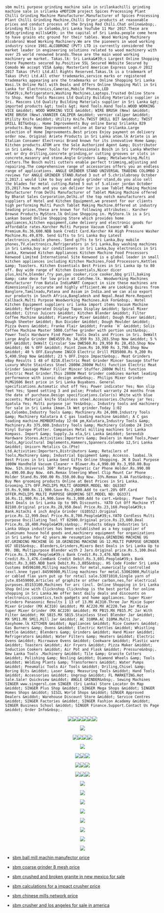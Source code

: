 
```
sbm multi purpose grinding machine sale in srilankachilli grinding machine sale in srilanka eMOTION project Spices Processing Plant Chilli Grinding Machine Manufacturer.Manufacturer of Spices Processing Plant Chilli Grinding Machine,Chilli Dryer.products at reasonable prices and conduct process of the Drying Red Chili.Chat online&nbsp;. Grinding Mills in Colombo,Sri Lanka YouTube 11 Mar 2017.These are &#39;grinding mills&#39; in the capital of Sri Lanka.people come here to have grains etc ground for their tables. Wood Working Machinery Alcobronz Wood Working Machinery.We are the pioneers in wood working industry since 1981.ALCOBRONZ (PVT) LTD is currently considered the market leader in engineering solutions related to wood machinery with over 25 world renowned brands.These are the main wood working machinery we market. Takas.lk: Sri Lanka&#39;s Largest Online Shopping Store Payments secured by.Positive SSL Secured Website Secured by Comodo We accept VISA &amp; MasterCard American Express Logo.© 2012 2017 Takas (Pvt) Ltd.All Rights Reserved.Takas.lk is a trademark of Takas (Pvt) Ltd.All other trademarks,service marks or registered trademarks appearing are the trademarks or Online Shopping Sri Lanka Wasi.lk Online Mall with Deals and Offers Online Shopping Mall in Sri Lanka for Electronics,Cameras,Mobile Phones,LED TV&#39;s,Refrigerators,Washing Machines,Laptops.Trusted Online Store to Shop. Hand Tools Mascons Ltd Quality Building Materials supplier in Sri. Mascons Ltd Quality Building Materials supplier in Sri Lanka &gt; imported products &gt; tools &gt; Hand Tools.Hand Tools.WOOD WORKING VICE &middot; WOOD WORKING VICE &middot; WIRE BRUSH (New) &middot; WIRE BRUSH (New).VANNIER CALIPER &middot; vernier caliper &middot; Utility Knife &middot; Utility Knife.TWIST DRILL BIT &middot; TWIST DRILL BIT&nbsp;. Home Improvements Buy online Daraz Srilanka 829 products.Buy Home Improvements online at Daraz Srilanka.Large selection of Home Improvements.Best prices Enjoy payment on delivery order now. Original Ariete Products in Sri Lanka atom.lk Ariete is an Italian Consumer Electronic Brand known for its innovative Home &amp; Kitchen products.ATOM are the Sole Authorized Agent &amp; Distributor in Sri Lanka. Power Tools for Professionals Bosch in Sri Lanka Whether wet or dry drilling,concrete grinding,or cutting grooves or slots in concrete,masonry and stone.Angle Grinders &amp; Metalworking.Multi Cutters.The Bosch multi cutters enable perfect trimming,adjusting and repairing.The comprehensive range of accessories offers you an endless range of applications. ANGLE GRINDER STAND UNIVERSAL TRADING COLOMBO 2 reviews for ANGLE GRINDER STAND.Rated 3 out of 5.chrislabrooy October 2,2017.i would like to buy and angle grinder stand,do you also sell the blades for metal cutting.Rated 5 out of 5.oliver jordan October 15,2017.how much and you can deliver her in uae Tablet Making Machine Manufacturer from Delhi Manufacturer of Tablet Making Machine offered by Bharat Sales Corporation,Delhi.of the top notch manufacturers and suppliers of Hotel and Kitchen Equipment,we present for our clients high performing Multi Punch Tablet Making Machine.Offered at industry leading prices,these are known for following attributes:. Karcher Browse Products MyStore.lk Online Shopping in. MyStore.lk is a Sri Lankan based Online Shopping Store which provides home appliances,kitchen equipment,cake delivery and electronic goods for affordable rates.Karcher Multi Purpose Vacuum Cleaner WD 4 Premium.Rs.36,600.NDB bank Credit Card.Karcher K4 High Pressure Washer Machine.Rs.49,870. Send Gifts to Sri Lanka Buy Latest electronics,mobile phones. Send gifts to Sri Lanka,Buy mobile phones,TV,electronics,Refrigerators in Sri Lanka,Buy washing machines in Sri Lanka,buy air conditioners in Sri Lanka,buy electronics in Sri Lanka, Kenwood Kitchen Appliances Kitchen Machine Food Processors Kenwood Limited International Site Kenwood is a global leader in small kitchen appliances including Kitchen Machines,Food Processors,Kettles &amp; Toasters. Kitchen Essentials Best Prices in Sri Lanka Up to 80 off. Buy wide range of Kitchen Essentials,Nicer dicer plus,knife,blender,fry pan,gas cooker,rice cooker,bbq grill,baking &amp; cake deco for low price at Catchme.lk. Woodworking Machines Manufacturer from Batala IndiaMART Compact in size these machines are dimensionally accurate and highly efficient.We are Looking Quires from Banglore,Tamilnadu,Patana and Assam in India.and we can also export our products in South Africa,Bangladesh and Nepal.Read More.Request Callback.Multi Purpose Woodworking Machines.Ask For&nbsp;. Hotel Kitchen Equipment suppliers sri lanka import items Vacuum Machine &middot; Refrigerated Display Tapas Display &middot; Spiral Mixer &middot; Citrus Juicers &middot; Kitchen Blender &middot; Filter Coffee Machine &middot; Planetary Mixer &middot; Dough Mixer &middot; Dough Sheeter &middot; Bun Divider &middot; Dough Moulder &middot; Pizza Ovens &middot; Franke Flair &middot; Franke `H` &middot; Solis Coffee Machine Master 5000.Coffee grinder with portion unit&nbsp;. Power Tools Hardware Find Power Tools Deals and Prices in Sri. DeWalt Large Angle Grinder DWE4559.Rs 34,950 Rs 33,203.Shop Now &middot; 5 % OFF &middot; DeWalt Circular Saw DWE560.Rs 29,950 Rs 28,453.Shop Now &middot; 66 % OFF &middot; Paint Zoom.Rs 10,990 Rs 3,790.Shop Now &middot; 40 % OFF.Easyhome INGCO Electric Drill PED5008.Rs 9,200 Rs 5,490.Shop Now &middot; 23 % OFF.Ingco Impact&nbsp;. Meat Grinders eBay Results 1 48 of 8216.Electric Meat Grinder Mincer Sausage Stuffer Luxury White Stainless Steel 2800W.2800W Multi function Electric Meat Grinder Sausage Maker Filler Mincer Stuffer.2800W Multi function Electric Meat Grinder.This 2800W Meat Grinder combines market leading performance with iconic design and&nbsp;. Philips Mixer Grinder PLMG1606 Best price in Sri Lanka Buyabans. General specifications.Automatic shut off Yes; Power indicator Yes; Non slip feet Yes; Speed setting 3 and pulse; Product warranty 24 months from the date of purchase.Design specifications.Color(s) White with blue accents; Material knife Stainless steel.Accessories.Chutney jar Yes; Spatula Yes; Multi purpose jar Yes&nbsp;. Industry tools and machinery for sale in Sri Lanka ikman.lk Wet grinder.Today 1:02 pm,Colombo,Industry Tools &amp; Machinery.Rs 24,000.Industry Tools &amp; Machinery Kalutara A C gas loading machine &middot; A C gas loading machine.MEMBERToday 12:04 pm,Kalutara,Industry Tools &amp; Machinery.Rs 375,000.Industry Tools &amp; Machinery Colombo 24 Inch Vinyl Europe Plotter. Companies Metal milling machines Sri Lanka Kompass. Import &amp; Supply.Ja ela,Sri Lanka &middot; Serendib Hardware Stores.Activities:Importers &amp; Dealers in Hand Tools,Power Tools,Agricultural Implements,Hammers,Spanners.Colombo 12,Sri Lanka &middot; Unicorn Metalics Co.(Pte) Ltd.Activities:Importers,Distributors &amp; Retailers of Tools,Machinery &amp; Industrial Equipment &amp; Accesso. laabai.lk Best Prices in Sri Lanka Send Gifts Online Shopping. JK 8 Dual Purpose 1000W Handheld Vacuum Cleaner + Blower.Rs.4,990.00 Rs.3,950.00.Buy Now. 51%.Universal 360° Rotary Magnetic Car Phone Holder.Rs.990.00 Rs.490.00.Buy Now. 44%.Remax Steering Wheel Clip Mount Car Phone Holder Stand.Rs.990.00 Rs.550.00.Buy Now. 33%.Remax 3.4A Fast&nbsp;. Buy Men grooming products Online at Best Prices in Sri Lanka. Grooming.17% OFF.PHILIPS MULTI GROOMER.MODEL NO: QG3387 15.Rs.9,900.Rs.11,900.Save Rs.2,000.Add to cart.20% OFF.Card OFFER.PHILIPS MULTI PURPOSE GROOMING SET.MODEL NO: QG3371 16.Rs.11,900.Rs.14,900.Save Rs.3,000.Add to cart.×&nbsp;. Power Tools Best Deals in Sri Lanka Up to 90% Discounts. YATO Cut Off Machine YT 82180.Original price.Rs.28,950.Deal Price.Rs.23,160.People&#39;s Bank.Hitachi 4 inch Angle Grinder (G10SS2).Original price.Rs.12,999.Deal Price.Rs.8,700.People&#39;s.YATO Cordless Multi purpose Oscillating Tool YT 82900.Original price.Rs.23,000.Deal Price.Rs.18,400.People&#39;s&nbsp;. Products Udaya Industries Sri Lanka Udaya industries has been established as a key supplier of aluminums house hold goods and,machinery equipment for organizations in Sri Lanka for 42 years.We resumption Udaya.GRINDING MACHINE UG 07.GRINDING MACHINE UG 10.GRINDING MACHINE UG 12.MULTI PURPOSE GRINDER UG7 UD15&nbsp;. Blenders,Grinders,Mixers Best Deals in Sri Lanka Up to 90. DBL Multipurpose Blender with 2 Jars.Original price.Rs.5,100.Deal Price.Rs.3,990.People&#39;s Bank Credit.Rs.3,476.NDB bank Credit.Rs.3,476.ComBank Credit Debit.Rs.3,691.People&#39;s Bank Debit.Rs.3,885.NDB bank Debit.Rs.3,885&nbsp;. HS Code Finder Sri Lanka Customs 84596100,Milling machines for metal,numerically controlled (excl.knee type).84596900,Milling machines for metal.53062000,Multiple or cabled flax yarn put up for retail sale.53071010,Single yarn of jute.85459000,Articles of graphite or other carbon,nes,for electrical purposes.85153100,Machines for arc (incl. Online Shopping in Sri Lanka Shop Online with Clicknshop Clicknshop is the best portal for online shopping in Sri Lanka.We offer best daily deals and discounts on electronics,cosmetics,tech gadgets and home appliances. Super Mixer Grinders Panasonic Results 1 13 of 13.MX AC310.Three Jar Mixie Super Mixer Grinder (MX AC310) &middot; MX AC220.MX AC220.Two Jar Mixie Super Mixer Grinder (MX AC220) &middot; MX PB15.MX PB15.PC Jar With Filter &middot; MX SB15.MX SB15.Stainless Steel Blender Jar &middot; MX SM11.MX SM11.Mill Jar &middot; AC 310MA.AC 310MA.Multi Jar. Easyhome.lk KITCHEN &middot; Appliances &middot; Rice Cookers &middot; Gas Burners &amp; Ovens &middot; Electric Kettles &middot; Whistling Kettle &middot; Blenders &amp; Grinders &middot; Hand Mixer &middot; Refrigerators &middot; Water Filters &amp; Heaters &middot; Electric Ovens &middot; Microwave Ovens &middot; Cookware &middot; Plastic ware &middot; Toasters &middot; Air Fryers &middot; Pizza Maker &middot; Induction Cookers &middot; Air Pot and Flask &middot; Pressure&nbsp;. New Lanka Tools .Machinery &middot; Tile &amp; Granite Cutters &middot; Polishing &amp; Nosling &middot; Diamond Wheels &amp; Tools &middot; Welding Plants &amp; Transformers &middot; Water Pumps &middot; Pneumatic Tools Air Tools &middot; Driling,Chisel &amp; Boring Bits &middot; Laser &amp; Measuring Tools &middot; Hand Tools &middot; Accessories &middot; Ungroup &middot; FL MARKETING.Hot Sale.Sale! Quickview &middot; ANGLE GRINDER&nbsp;. Sewing Machines SINGER www.singersl.com SINGER (Sri Lanka) Store Locator On Map &middot; SINGER Plus Shop &middot; SINGER Mega Shops &middot; SINGER Homes Shops &middot; SISIL World Shops &middot; SINGER Approved Dealers &middot; Warehouse Discount Store &middot; Service Centres &middot; SINGER Factories &middot; SINGER Fashion Academy &middot; SINGER Business School &middot; SINGER Finance.Support.Contact Us Page &middot; Order Info&nbsp;. 
```

<div align="center">
  
<a rel="nofollow" href="https://m.shibang-china.com?f=github&k=sbm+multi+purpose+grinding+machine+sale+in+srilanka"><img src="https://static.shibang-china.com/en/l.png"></a><img src="https://static.shibang-china.com/en/hw.png"><a rel="nofollow" href="https://m.shibang-china.com/product/?f=github&k=sbm+multi+purpose+grinding+machine+sale+in+srilanka"><img src="https://static.shibang-china.com/en/p.png"></a><a rel="nofollow" href="https://m.shibang-china.com/cases/?f=github&k=sbm+multi+purpose+grinding+machine+sale+in+srilanka"><img src="https://static.shibang-china.com/en/c.png"></a><a rel="nofollow" href="https://m.shibang-china.com/news/?f=github&k=sbm+multi+purpose+grinding+machine+sale+in+srilanka"><img src="https://static.shibang-china.com/en/n.png"></a><a rel="nofollow" href="https://m.shibang-china.com?f=github&k=sbm+multi+purpose+grinding+machine+sale+in+srilanka"><img src="https://static.shibang-china.com/en/m.png"></a>

<a rel="nofollow" href="https://m.shibang-china.com/product/?f=github&k=sbm+multi+purpose+grinding+machine+sale+in+srilanka"><img src="https://static.shibang-china.com/en/b.jpg"></a>
  
<a rel="nofollow" href="https://m.shibang-china.com/solution-aggregate.html?f=github&k=sbm+multi+purpose+grinding+machine+sale+in+srilanka"><img src="https://static.shibang-china.com/en/a.jpg"></a><a rel="nofollow" href="https://m.shibang-china.com/solution-mine.html?f=github&k=sbm+multi+purpose+grinding+machine+sale+in+srilanka"><img src="https://static.shibang-china.com/en/m.jpg"></a><a rel="nofollow" href="https://m.shibang-china.com/solution-mill.html?f=github&k=sbm+multi+purpose+grinding+machine+sale+in+srilanka"><img src="https://static.shibang-china.com/en/g.jpg"></a><a rel="nofollow" href="https://m.shibang-china.com/solution-epc.html?f=github&k=sbm+multi+purpose+grinding+machine+sale+in+srilanka"><img src="https://static.shibang-china.com/en/e.jpg"></a>

<a rel="nofollow" href="https://m.shibang-china.com/product/?f=github&k=sbm+multi+purpose+grinding+machine+sale+in+srilanka"><img src="https://static.shibang-china.com/en/a-p.png"></a>

<a rel="nofollow" href="https://m.shibang-china.com/product/crusher/c6x.html?f=github&k=sbm+multi+purpose+grinding+machine+sale+in+srilanka"><img src="https://static.shibang-china.com/en/j.jpg"></a><a rel="nofollow" href="https://m.shibang-china.com/product/crusher/ci5x.html?f=github&k=sbm+multi+purpose+grinding+machine+sale+in+srilanka"><img src="https://static.shibang-china.com/en/i.jpg"></a><a rel="nofollow" href="https://m.shibang-china.com/product/crusher/hst.html?f=github&k=sbm+multi+purpose+grinding+machine+sale+in+srilanka"><img src="https://static.shibang-china.com/en/c.jpg"></a>

<a rel="nofollow" href="https://m.shibang-china.com/product/mill/mtw.html?f=github&k=sbm+multi+purpose+grinding+machine+sale+in+srilanka"><img src="https://static.shibang-china.com/en/mtw.jpg"></a><a rel="nofollow" href="https://m.shibang-china.com/product/mill/scm.html?f=github&k=sbm+multi+purpose+grinding+machine+sale+in+srilanka"><img src="https://static.shibang-china.com/en/scm.jpg"></a><a rel="nofollow" href="https://m.shibang-china.com/product/mill/lm.html?f=github&k=sbm+multi+purpose+grinding+machine+sale+in+srilanka"><img src="https://static.shibang-china.com/en/lm.jpg"></a>

<a rel="nofollow" href="https://m.shibang-china.com/product/sand/vsi6x.html?f=github&k=sbm+multi+purpose+grinding+machine+sale+in+srilanka"><img src="https://static.shibang-china.com/en/6x.jpg"></a><a rel="nofollow" href="https://m.shibang-china.com/product/sand/vu.html?f=github&k=sbm+multi+purpose+grinding+machine+sale+in+srilanka"><img src="https://static.shibang-china.com/en/vu.jpg"></a><a rel="nofollow" href="https://m.shibang-china.com/product/mobile/klun.html?f=github&k=sbm+multi+purpose+grinding+machine+sale+in+srilanka"><img src="https://static.shibang-china.com/en/k.jpg"></a>

<a rel="nofollow" href="https://m.shibang-china.com/cases/?f=github&k=sbm+multi+purpose+grinding+machine+sale+in+srilanka"><img src="https://static.shibang-china.com/en/case.png"></a>

<a rel="nofollow" href="https://m.shibang-china.com/cases/aggregate/202.html?f=github&k=sbm+multi+purpose+grinding+machine+sale+in+srilanka"><img src="https://static.shibang-china.com/en/c-1.jpg"></a>

<a rel="nofollow" href="https://m.shibang-china.com/cases/aggregate/203.html?f=github&k=sbm+multi+purpose+grinding+machine+sale+in+srilanka"><img src="https://static.shibang-china.com/en/c-2.jpg"></a>

<a rel="nofollow" href="https://m.shibang-china.com/cases/mill/123.html?f=github&k=sbm+multi+purpose+grinding+machine+sale+in+srilanka"><img src="https://static.shibang-china.com/en/c-3.jpg"></a>

<a rel="nofollow" href="https://m.shibang-china.com/contact_us.html?f=github&k=sbm+multi+purpose+grinding+machine+sale+in+srilanka"><img src="https://static.shibang-china.com/en/contact.png"></a>

<a rel="nofollow" href="https://swt.shibang-china.com/?f=github&k=sbm+multi+purpose+grinding+machine+sale+in+srilanka"><img src="https://static.shibang-china.com/en/chat.png"></a>

<a rel="nofollow" href="https://whatsapp.shibangsoft.com/WhatsApp.php?f=github&k=sbm+multi+purpose+grinding+machine+sale+in+srilanka"><img src="https://static.shibang-china.com/en/whatsapp.png"></a>

<a rel="nofollow" href="https://m.shibang-china.com/?f=github&k=sbm+multi+purpose+grinding+machine+sale+in+srilanka"><img src="https://static.shibang-china.com/en/website.png"></a>

</div>


* [sbm ball mill machin manufector price](sbm%20ball%20mill%20machin%20manufector%20price.md)

* [sbm coarse grinder 8 mesh price](sbm%20coarse%20grinder%208%20mesh%20price.md)

* [sbm crushed and broken granite in new mexico for sale](sbm%20crushed%20and%20broken%20granite%20in%20new%20mexico%20for%20sale.md)

* [sbm calculations for a impact crusher price](sbm%20calculations%20for%20a%20impact%20crusher%20price.md)

* [sbm chinese mills network price](sbm%20chinese%20mills%20network%20price.md)

* [sbm crusher and los angeles for sale in america](sbm%20crusher%20and%20los%20angeles%20for%20sale%20in%20america.md)